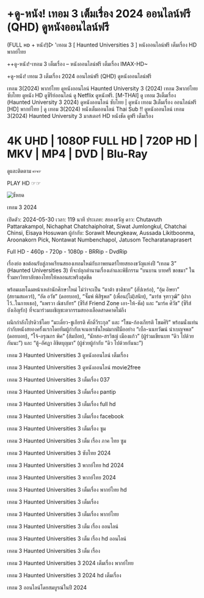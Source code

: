 <h1 class="heading-element" dir="auto">+ดู-หนัง! เทอม 3 เต็มเรื่อง 2024 ออนไลน์ฟรี (QHD) ดูหนังออนไลน์ฟรี</h1>

(FULL ʜᴅ + หนัง!)▷ 'เทอม 3 [ Haunted Universities 3 ] หนังออนไลน์ฟรี เต็มเรื่อง HD พากย์ไทย

++ดู-หนัง!-เทอม 3 เต็มเรื่อง – หนังออนไลน์ฟรี เต็มเรื่อง IMAX-HD~

+ดู-หนัง! เทอม 3 เต็มเรื่อง 2024 ออนไลน์ฟรี (QHD) ดูหนังออนไลน์ฟรี

เทอม 3(2024) พากย์ไทย ดูหนังออนไลน์ Haunted University 3 (2024) เทอม 3พากย์ไทย ซับไทย ดูหนัง HD ดูซีรีย์ออนไลน์ ดู Netflix ดูหนังฟรี. [M-THAI] ดู เทอม 3เต็มเรื่อง (Haunted University 3 2024) ดูหนังออนไลน์ ซับไทย | ดูหนัง เทอม 3เต็มเรื่อง ออนไลน์ฟรี [HD] พากย์ไทย | ดู เทอม 3(2024) หนังเต็มออนไลน์ Thai Sub !! ดูหนังออนไลน์ เทอม 3(2024) Haunted University 3 มาสเตอร์ HD หนังชัด ดูฟรี เต็มเรื่อง

<h1 class="heading-element" dir="auto">4K UHD | 1080P FULL HD | 720P HD | MKV | MP4 | DVD | Blu-Ray</h1>

ดูและติดตาม  ☞☞ <a href='https://t.co/eWkLTzDtFJ' style='display:none;'>~ Haunted University 3 (เทอม 3-2024) เต็มเรื่อง HD/พากย์ไทย ~</a>

PLAY HD ☞☞ <a href='https://t.co/eWkLTzDtFJ' style='display:none;'>~ เทอม 3 2024 เต็มเรื่อง QHD พากย์ไทย – ซับไทย/THAI SUB ~</a>

<img src="https://s.isanook.com/mv/0/ud/33/167239/537633.jpg?ip/resize/w728/q80/jpg" alt="ธี่หยด" style="max-width: 100%;">

เทอม 3 2024

เปิดตัว: 2024-05-30
เวลา: 119 นาที
ประเภท: สยองขวัญ
ดาว: Chutavuth Pattarakampol, Nichaphat Chatchaipholrat, Siwat Jumlongkul, Chatchai Chinsi, Eisaya Hosuwan
ผู้กำกับ: Sorawit Meungkeaw, Aussada Likitboonma, Aroonakorn Pick, Nontawat Numbenchapol, Jatusom Techaratanaprasert

Full HD - 460p - 720p - 1080p - BRRip - DvdRip

เรื่องย่อ ขอต้อนรับสู่ภาคเรียนสยองเทอมใหม่กับภาพยนตร์ไทยสยองขวัญแห่งปี “เทอม 3” (Haunted Universities 3) ที่จะปลุกตำนานเรื่องเล่าและพิธีกรรม “บนบาน บายศรี ขอขมา” ในรั้วมหาวิทยาลัยของไทยให้หลอนสะพรึงสุดขีด

พร้อมเผยโฉมหน้าเหล่านักศึกษาใหม่ ไม่ว่าจะเป็น “ตาต้า ชาติชาย” (สัปเหร่อ), “อุ้ม อิษยา” (สยามสแควร์), “อัด อวัช” (ดอยบอย), “จั๊มพ์ พิสิฐพล” (เพื่อน(ไม่)สนิท), “มาร์ช จุฑาวุฒิ” (ฝากไว้..ในกายเธอ), “แพรวา ณิชาภัทร” (ซีรีส์ Friend Zone เอา-ให้-ชัด) และ “มาร์ค ศิวัช” (ซีรีส์ บังเอิญรัก) ที่จะมาร่วมเผชิญชะตากรรมสยองเลือดสาดคาดไม่ถึง

ผนึกกำลังโปรดิวซ์โดย “มะเดี่ยว-ชูเกียรติ ศักดิ์วีระกุล” และ “โขม-ก้องเกียรติ โขมศิริ” พร้อมนั่งแท่นกำกับหนังสยองครั้งแรกโดยทีมผู้กำกับเจเนอเรชันใหม่มากฝีมืออย่าง “เบิ้ล-นนทวัฒน์ นำเบญจพล” (ดอยบอย), “โจ้-อรุณกร พิค” (ส้มป่อย), “นัทสอ-สรวิชญ์ เมืองแก้ว” (ผู้ร่วมเขียนบท “ดิว ไปด้วยกันนะ”) และ “ตู้-อัศฎา ลิขิตบุญมา” (ผู้ช่วยผู้กำกับ “ดิว ไปด้วยกันนะ”)

เทอม 3 Haunted Universities 3 ดูหนังออนไลน์ เต็มเรื่อง

เทอม 3 Haunted Universities 3 ดูหนังออนไลน์ movie2free

เทอม 3 Haunted Universities 3 เต็มเรื่อง 037

เทอม 3 Haunted Universities 3 เต็มเรื่อง pantip

เทอม 3 Haunted Universities 3 เต็มเรื่อง full hd

เทอม 3 Haunted Universities 3 เต็มเรื่อง facebook

เทอม 3 Haunted Universities 3 เต็มเรื่อง ซูม

เทอม 3 Haunted Universities 3 เต็ม เรื่อง ภาค ไทย ซูม

เทอม 3 Haunted Universities 3 ซับไทย 2024

เทอม 3 Haunted Universities 3 พากย์ไทย hd 2024

เทอม 3 Haunted Universities 3 พากย์ไทย 2024

เทอม 3 Haunted Universities 3 เต็มเรื่อง พากย์ไทย hd

เทอม 3 Haunted Universities 3 เต็มเรื่อง

เทอม 3 Haunted Universities 3 เต็มเรื่อง พากย์ไทย

เทอม 3 Haunted Universities 3 เต็ม เรื่อง ออนไลน์

เทอม 3 Haunted Universities 3 เต็ม เรื่อง hd ออนไลน์

เทอม 3 Haunted Universities 3 เต็ม เรื่อง

เทอม 3 Haunted Universities 3 2024 เต็มเรื่อง พากย์ไทย

เทอม 3 Haunted Universities 3 2024 hd เต็มเรื่อง

เทอม 3 ออนไลน์โดยสมบูรณ์ในปี 2024

